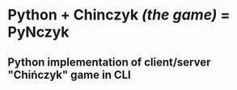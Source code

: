 # Python + Chinczyk *(the game)* = PyNczyk

## Python implementation of client/server "Chińczyk" game in CLI
